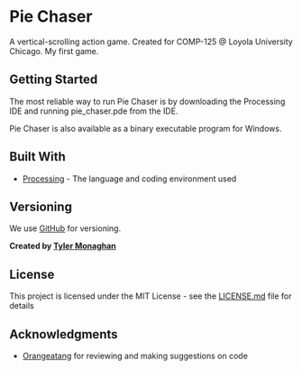 # Pie Chaser

A vertical-scrolling action game. Created for COMP-125 @ Loyola University Chicago. My first game.

## Getting Started

The most reliable way to run Pie Chaser is by downloading the Processing IDE and running pie_chaser.pde from the IDE.

Pie Chaser is also available as a binary executable program for Windows.

## Built With

* [Processing](https://processing.org/) - The language and coding environment used

## Versioning

We use [GitHub](http://www.github.com) for versioning.

**Created by [Tyler Monaghan](https://portfolio.tylermonaghan.com)**

## License

This project is licensed under the MIT License - see the [LICENSE.md](LICENSE.md) file for details

## Acknowledgments

* [Orangeatang](https://github.com/Orangeatang) for reviewing and making suggestions on code
